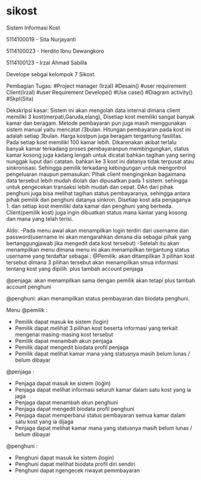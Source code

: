 # sikost
Sistem Informasi Kost

5114100019 - Sita Nurjayanti

5114100023 - Herdito Ibnu Dewangkoro

5114100123 - Irzal Ahmad Sabilla

Develope sebgai kelompok 7 Sikost.

Pembagian Tugas:
#Project manager (Irzal)
#Desain()
#user requirement Client(Irzal)
#user Requirement Develope()
#Use case()
#Diagram activity()
#Skpl(Sita)







Dekskripsi kasar:
Sistem ini akan mengolah data internal dimana client memiliki 3 kost(merpati,Garuda,elang), Disetiap kost memiliki sangat banyak kamar dan beragam.
Metode pembayaran pun juga masih menggunakan sistem manual yaitu mencatat /3bulan. Hitungan pembayaran pada kost ini adalah setiap 3bulan. Harga kostpun juga beragam tergantung fasilitas. Pada setiap kost memiliki 100 kamar lebih. Dikarenakan akibat terlalu banyak kamar terkadang proses pembayaranpun membingungkan, status kamar kosong juga kadang lengah untuk dicatat bahkan tagihan yang sering nunggak luput dari catatan. bahkan ke 3 kost ini datanya tidak terpusat atau sinkronisasi. Sehingga pemilik terkadang kebingungan untuk mengontrol pengeluaran maupun pemasukan. Pihak client menginginkan bagaimana data tersebut lebih mudah diolah dan dipusatkan pada 1 sistem. sehingga untuk pengecekan transaksi lebih mudah dan cepat. DAn dari pihak penghuni juga bisa melihat tagihan status pembayaranya, sehingga antara pihak pemilik dan penghuni datanya sinkron. Disetiap kost ada penjaganya 1. dan setiap kost memiliki data kamar dan penghuni yang berbeda. Client(pemilik kost) juga ingin dibuatkan status mana kamar yang kosong dan mana yang telah terisi. 

Aldo:
-Pada menu awal akan menampilkan login terdiri dari username dan password(username ini akan mengarahkan dimana dia sebagai pihak yang bertanggungjawab jika mengedit data kost tersebut)
-Setelah itu akan menampilkan menu dimana menu ini akan menampilkan tergantung status username yang terdaftar sebagai :
@Pemilik: akan ditampilkan 3 pilihan kost tersebut dimana 3 pilihan tersebut akan menampilkan smua informasi tentang kost yang dipilih. plus tambah account penjaga

@penjaga: akan menampilkan sama dengan pemilik akan tetapi plus tambah account penghuni

@penghuni: akan menampilkan status pembayaran dan biodata penghuni.


Menu 
@pemilik :
- Pemilik dapat masuk ke sistem (login) 
- Pemilik dapat melihat 3 pilihan kost beserta informasi yang terkait mengenai masing-masing kost tersebut
- Pemilik dapat menambah akun penjaga
- Pemilik dapat mengedit biodata profil penjaga
- Pemilik dapat melihat kamar mana yang statusnya masih belum lunas / belum dibayar

@penjaga :
- Penjaga dapat masuk ke sistem (login) 
- Penjaga dapat melihat informasi seluruh kamar dalam satu kost yang ia jaga
- Penjaga dapat menambah akun penghuni
- Penjaga dapat mengedit biodata profil penghuni
- Penjaga dapat memperbarui status pembayaran semua kamar dalam satu kost yang ia dijaga
- Penjaga dapat melihat kamar mana yang statusnya masih belum lunas / belum dibayar

@penghuni :
- Penghuni dapat masuk ke sistem (login)
- Penghuni dapat melihat biodata profil diri sendiri
- Penghuni dapat ngengecek riwayat pemmbayaran
